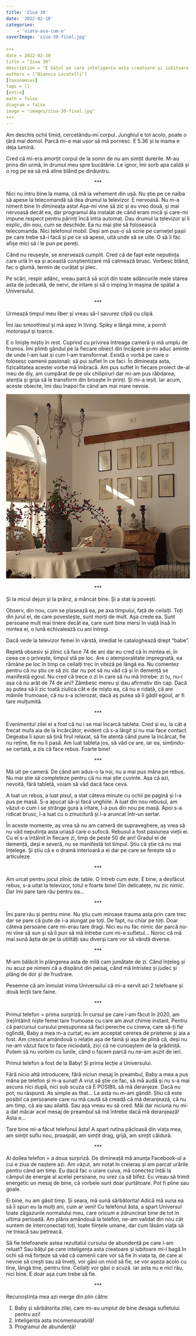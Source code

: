 ```yaml
---
title: 'Ziua 30'
date: '2022-02-10'
categories:
    - 'viata-asa-cum-e'
coverImage: 'ziua-30-final.jpg'

+++
date = 2022-02-10
title = "Ziua 30"
description = "E bățul pe care inteligența asta creatoare și iubitoare mi-l bagă în ochi să mă forțeze să văd că oamenii care vor să fie în viața ta, de care ai nevoie să crești sau să înveți, vor găsi un mod să fie, se vor așeza acolo cu tine, lângă tine, pentru tine. Ceilalți vor găsi o scuză. Iar asta nu e nici rău, nici bine. E doar așa cum trebe să fie."
authors = ["Biannca Locatelli"]
[taxonomies]
tags = []
[extra]
math = false
diagram = false
image = "images/ziua-30-final.jpg"
+++
---
```


Am deschis ochii timid, cercetându-mi corpul. Junghiul e tot acolo, poate o țâră mai domol. Parcă mi-e mai ușor să mă pornesc. E 5.36 și la mama e deja lumină.

Cred că mi-era amorțit corpul de la somn de nu am simțit durerile. M-au prins din urmă, în drumul meu spre bucătărie. Le ignor, îmi sorb apa caldă și o rog pe ea să mă aline blând pe dinăuntru.

<p style="text-align: center;">***</p>

Nici nu intru bine la mama, că mă ia vehement din ușă. Nu știe pe ce naiba să apese la telecomandă să dea drumul la televizor. E nervoasă. Nu m-a nimerit bine în dimineața asta! Așa-mi vine să zic și eu vreo două, și mai nervoasă decât ea, dar programul ăla instalat de când eram mică și care-mi impune respect pentru părinți încă intra automat. Dau drumul la televizor și îi explic, din nou, cum se deschide. Ea nu mai știe să folosească telecomanda. Nici telefonul mobil. Deși am pus-o să scrie pe carnețel pașii pe care trebe să-i facă și pe ce să apese, uită unde să se uite. O să îi fac afișe mici să i le pun pe pereți.

Când nu reușește, se enervează cumplit. Cred că de fapt este neputința care urlă în ea și această conștientizare mă calmează brusc. Vorbesc blând, fac o glumă, termin de curățat și plec.

Pe scări, respir adânc, vreau parcă să scot din toate adâncurile mele starea asta de judecată, de nervi, de iritare și să o imping în mașina de spălat a Universului.

<p style="text-align: center;">***</p>

Urmează timpul meu liber și vreau să-l savurez clipă cu clipă.

Îmi iau smoothieul și mă așez în living. Spiky e lângă mine, a pornit motorașul și toarce.

E o liniște mișto în rest. Cuprind cu privirea întreaga cameră și mă umplu de frumos. Îmi plimb gândul pe la fiecare obiect din încăpere și-mi aduc aminte de unde l-am luat și cum l-am transformat. Există o vorbă pe care o folosesc oamenii pasionali: să pui suflet în ce faci. În dimineața asta, fizicalitatea acestei vorbe mă îmbracă. Am pus suflet în fiecare proiect de-al meu de diy, am cumpărat de pe olx chilipiruri dar mi-am pus răbdarea, atenția și grija să le transform din broaște în prinți. Și mi-a ieșit. Iar acum, aceste obiecte, îmi dau înapoi fix când am mai mare nevoie.


<div class="flex justify-center">
  <img src="images/ziua-30-my-living.jpeg" />
</div>

<p style="text-align: center;">***</p>

Și la micul dejun și la prânz, a mâncat bine. Și a stat la povești.

Observ, din nou, cum se plasează ea, pe axa timpului, față de ceilalți. Toți din jurul ei, de care povestește, sunt morți de mult. Așa crede ea. Sunt persoane mult mai tinere decât ea, care sunt bine mersi în viață însă în mintea ei, o lună echivalează cu ani întregi.

Dacă vede la televizor femei în vârstă, imediat le cataloghează drept “babe”.

Repetă obsesiv și zilnic că face 74 de ani dar eu cred că în mintea ei, în ceea ce o privește, timpul stă pe loc. Are o atemporalitate impregnată, ea rămâne pe loc în timp ce ceilalți trec în viteză pe lângă ea. Nu comentez pentru că nu știu ce să zic dar nu pot să nu văd că și în demență se manifestă egoul. Nu cred că trece o zi în care să nu mă întrebe: zi tu, nu-i așa că nu arăt de 74 de ani? Zâmbesc mereu și dau afirmativ din cap. Dacă aș putea să îi zic toată ziulica cât e de mișto ea, că nu e ridată, că are mâinile frumoase, că nu s-a sclerozat, dacă aș putea să îi gâdil egoul, ar fi tare mulțumită.

<p style="text-align: center;">***</p>

Evenimentul zilei ei a fost că nu i se mai încarcă tableta. Cred și eu, la cât a frecat mufa aia de la încărcător, evident că s-a lărgit și nu mai face contact. Degeaba îi spun să țină firul relaxat, să fie atentă când pune la încărcat, fie nu reține, fie nu îi pasă. Am luat tableta jos, să văd ce are, iar ea, simțindu-se certată, a zis că face rebus. Foarte bine!

<p style="text-align: center;">***</p>

Mă uit pe cameră. De când am adus-o la noi, nu a mai pus mâna pe rebus. Nu mai știe să completeze pentru că nu mai știe cuvinte. Așa că azi, nevoită, fără tabletă, voiam să văd dacă face ceva.

A luat un rebus, a luat pixul, a stat câteva minute cu ochii pe pagină și l-a pus pe masă. S-a apucat să-și facă unghiile. A luat din nou rebusul, am văzut-o cum i se strânge gura a iritare, l-a pus din nou pe masă. Apoi s-a ridicat brusc, l-a luat cu o zmucitură și l-a aruncat într-un sertar.

În aceste momente, aș vrea să nu am cameră de supraveghere, aș vrea să nu văd neputința asta uriașă care o sufocă. Rebusul a fost pasiunea vieții ei. Cu el s-a întâlnit în fiecare zi, timp de peste 50 de ani! Gradul ei de demență, deși e severă, nu se manifestă tot timpul. Știu că știe că nu mai înțelege. Și știu că e o dramă interioară a ei dar pe care se ferește să o articuleze.

<p style="text-align: center;">***</p>

Am urcat pentru jocul zilnic de table. O întreb cum este. E bine, a desfăcut rebus, s-a uitat la televizor, totul e foarte bine! Din delicatețe, nu zic nimic. Dar îmi pare tare rău pentru ea…

<p style="text-align: center;">***</p>

Îmi pare rău și pentru mine. Nu știu cum miroase trauma asta prin care trec dar se pare că pute de i-a alungat pe toți. De fapt, nu chiar pe toți. Doar câteva persoane care mi-erau tare dragi. Nici eu nu fac nimic dar parcă nu-mi vine să sun și să îi pun să mă întrebe cum mi-e sufletul… Noroc că mă mai sună ăștia de pe la utilități sau diverși care vor să vândă diverse.

<p style="text-align: center;">***</p>

M-am bălăcit în plângerea asta de milă cam jumătate de zi. Când înțeleg și nu acuz pe nimeni că a dispărut din peisaj, când mă întristez și judec și plâng de dor și de frustrare.

Pesemne că am înmuiat inima Universului că mi-a servit azi 2 telefoane și două lecții tare faine.

<p style="text-align: center;">***</p>

Primul telefon = prima surpriză. În cursul pe care l-am făcut în 2020, am (re)întâlnit niște femei tare frumoase cu care am avut chimie instant. Pentru că parcursul cursului presupunea să faci pereche cu cineva, care să-ți fie oglindă, Baby a mea m-a curtat, eu am acceptat cererea de prietenie și aia a fost. Am crescut amândouă o relație așa de faină și așa de plină că, deși nu ne-am văzut face to face niciodată, zici că ne cunoaștem de la grădiniță. Putem să nu vorbim cu lunile, când o facem parcă nu ne-am auzit de ieri.

Primul telefon a fost de la Baby! Și prima lecție a Universului.

Fără nicio altă introducere, fără niciun mesaj în preambul, Baby a mea a pus mâna pe telefon și m-a sunat! A vrut să știe ce fac, să mă audă și nu s-a mai ascuns nici după, nici sub scuza că E POSIBIL să mă deranjeze. Dacă nu pot, nu răspund. As simple as that… La asta nu m-am gândit. Știu că este posibil ca persoanele care nu mă caută să creadă că mă deranjează, că nu am timp, că aia sau ailaltă. Sau așa vreau eu să cred. Măi dar niciuna nu mi-a dat măcar acel mesaj de preambul să mă întrebe dacă mă deranjează! Asta e…

Tare bine mi-a făcut telefonul ăsta! A spart rutina pâcloasă din viața mea, am simțit suflu nou, proaspăt, am simțit drag, grijă, am simțit căldură.

<p style="text-align: center;">***</p>

Al doilea telefon = a doua surpriză. De dimineață mă anunța Facebook-ul a cui e ziua de naștere azi. Am văzut, am notat în creieraș și am parcat urările pentru când am timp. Eu dacă fac o urare cuiva, mă conectez întâi la câmpul de energie al acelei persoane, nu urez ca să bifez. Eu vreau să trimit energetic un mesaj de bine, că vorbele sunt doar purtătoare. Pot fi pline sau goale.

Ei bine, nu am găsit timp. Și seara, mă sună sărbătorita! Adică mă suna ea să îi spun eu la mulți ani, cum ar veni! Cu telefonul ăsta, a spart Universul toate zăgazurile normalului meu, care oricum e zdruncinat bine de tot în ultima perioadă. Am plâns amândouă la telefon, ne-am validat din nou cât suntem de interconectați toți, toate ființele umane, dar cum lăsăm viața să ne treacă sau petreacă.

Să fie telefoanele astea rezultatul cursului de abundență pe care l-am reluat? Sau bățul pe care inteligența asta creatoare și iubitoare mi-l bagă în ochi să mă forțeze să văd că oamenii care vor să fie în viața ta, de care ai nevoie să crești sau să înveți, vor găsi un mod să fie, se vor așeza acolo cu tine, lângă tine, pentru tine. Ceilalți vor găsi o scuză. Iar asta nu e nici rău, nici bine. E doar așa cum trebe să fie.

<p style="text-align: center;">***</p>

Recunoștința mea azi merge din plin către:
1. Baby și sărbătorita zilei, care mi-au umplut de bine desaga sufletului pentru azi!
2. Inteligența asta incomensurabilă!
3. Programul de abundență!
